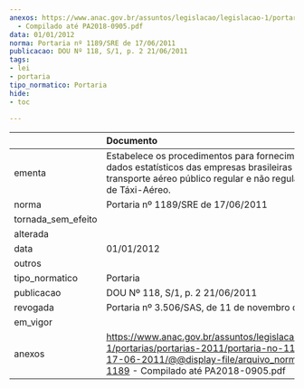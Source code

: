 ```yaml
---
anexos: https://www.anac.gov.br/assuntos/legislacao/legislacao-1/portarias/portarias-2011/portaria-no-1189-sre-de-17-06-2011/@@display-file/arquivo_norma/PA2011-1189
  - Compilado até PA2018-0905.pdf
data: 01/01/2012
norma: Portaria nº 1189/SRE de 17/06/2011
publicacao: DOU Nº 118, S/1, p. 2 21/06/2011
tags:
- lei
- portaria
tipo_normatico: Portaria
hide: 
- toc 
 
---
```


|                    | Documento                                                                                                                                                                                     |
|:-------------------|:----------------------------------------------------------------------------------------------------------------------------------------------------------------------------------------------|
| ementa             | Estabelece os procedimentos para fornecimento dos dados estatísticos das empresas brasileiras de transporte aéreo público regular e não regular, exceto as de Táxi-Aéreo.                     |
| norma              | Portaria nº 1189/SRE de 17/06/2011                                                                                                                                                            |
| tornada_sem_efeito |                                                                                                                                                                                               |
| alterada           |                                                                                                                                                                                               |
| data               | 01/01/2012                                                                                                                                                                                    |
| outros             |                                                                                                                                                                                               |
| tipo_normatico     | Portaria                                                                                                                                                                                      |
| publicacao         | DOU Nº 118, S/1, p. 2 21/06/2011                                                                                                                                                              |
| revogada           | Portaria nº 3.506/SAS, de 11 de novembro de 2019.                                                                                                                                             |
| em_vigor           |                                                                                                                                                                                               |
| anexos             | https://www.anac.gov.br/assuntos/legislacao/legislacao-1/portarias/portarias-2011/portaria-no-1189-sre-de-17-06-2011/@@display-file/arquivo_norma/PA2011-1189 - Compilado até PA2018-0905.pdf |